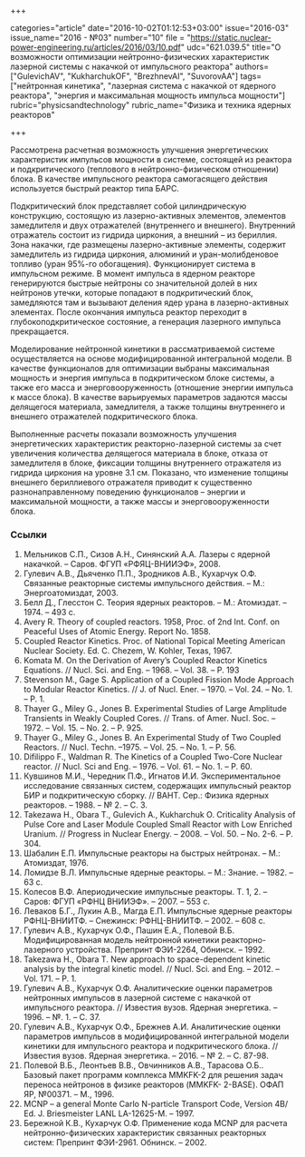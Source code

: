 +++

categories="article"
date="2016-10-02T01:12:53+03:00"
issue="2016-03"
issue_name="2016 - №03"
number="10"
file = "https://static.nuclear-power-engineering.ru/articles/2016/03/10.pdf"
udc="621.039.5"
title="О возможности оптимизации нейтронно-физических характеристик лазерной системы с накачкой от импульсного реактора"
authors=["GulevichAV", "KukharchukOF", "BrezhnevAI", "SuvorovAA"]
tags=["нейтронная кинетика", "лазерная система с накачкой от ядерного реактора", "энергия и максимальная мощность импульса мощности"]
rubric="physicsandtechnology"
rubric_name="Физика и техника ядерных реакторов"

+++

Рассмотрена расчетная возможность улучшения энергетических характеристик импульсов мощности в системе, состоящей из реактора и подкритического (теплового в нейтронно-физическом отношении) блока. 
В качестве импульсного реактора самогасящего действия используется быстрый реактор типа БАРС.

Подкритический блок представляет собой цилиндрическую конструкцию, состоящую из лазерно-активных элементов, элементов замедлителя и двух отражателей (внутреннего и внешнего). 
Внутренний отражатель состоит из гидрида циркония, а внешний – из бериллия. Зона накачки, где размещены лазерно-активные элементы, содержит замедлитель из гидрида циркония, алюминий и уран-молибденовое топливо (уран 95%-го обогащения).
Функционирует система в импульсном режиме. 
В момент импульса в ядерном реакторе генерируются быстрые нейтроны со значительной долей в них нейтронов утечки, которые попадают в подкритический блок, замедляются там и вызывают деления ядер урана в лазерно-активных элементах.
После окончания импульса реактор переходит в глубокоподкритическое состояние, а генерация лазерного импульса прекращается.

Моделирование нейтронной кинетики в рассматриваемой системе осуществляется на основе модифицированной интегральной модели. 
В качестве функционалов для оптимизации выбраны максимальная мощность и энергия импульса в подкритическом блоке системы, а также его масса и энерговооруженность (отношение энергии импульса к массе блока). 
В качестве варьируемых параметров задаются массы делящегося материала, замедлителя, а также толщины внутреннего и внешнего отражателей подкритического блока.

Выполненные расчеты показали возможность улучшения энергетических характеристик реакторно-лазерной системы за счет увеличения количества делящегося материала в блоке, отказа от замедлителя в блоке, фиксации толщины внутреннего отражателя из гидрида циркония на уровне 3.1 см. 
Показано, что изменение толщины внешнего бериллиевого отражателя приводит к существенно разнонаправленному поведению функционалов – энергии и максимальной мощности, а также массы и энерговооруженности блока.

### Ссылки

1. Мельников С.П., Сизов А.Н., Синянский А.А. Лазеры с ядерной накачкой. – Саров. ФГУП «РФЯЦ-ВНИИЭФ», 2008.
2. Гулевич А.В., Дьяченко П.П., Зродников А.В., Кухарчук О.Ф. Связанные реакторные системы импульсного действия. – М.: Энергоатомиздат, 2003.
3. Белл Д., Глесстон С. Теория ядерных реакторов. – М.: Атомиздат. – 1974. – 493 с.
4. Avery R. Theory of coupled reactors. 1958, Proc. of 2nd Int. Conf. on Peaceful Uses of Atomic Energy. Report No. 1858.
5. Coupled Reactor Kinetics. Proc. of National Topical Meeting American Nuclear Society. Ed. C. Chezem, W. Kohler, Texas, 1967.
6. Komata M. On the Derivation of Avery’s Coupled Reactor Kinetics Equations. // Nucl. Sci. and Eng. – 1968. – Vol. 38. – P. 193
7. Stevenson M., Gage S. Application of a Coupled Fission Mode Approach to Modular Reactor Kinetics. // J. of Nucl. Ener. – 1970. – Vol. 24. – No. 1. – P. 1.
8. Thayer G., Miley G., Jones B. Experimental Studies of Large Amplitude Transients in Weakly Coupled Cores. // Trans. of Amer. Nucl. Soc. – 1972. – Vol. 15. – No. 2. – P. 925.
9. Thayer G., Miley G., Jones B. An Experimental Study of Two Coupled Reactors. // Nucl. Techn. –1975. – Vol. 25. – No. 1. – Р. 56.
10. Difilippo F., Waldman R. The Kinetics of a Coupled Two-Core Nuclear reactor. // Nucl. Sci and Eng. – 1976. – Vol. 61. – No. 1. – P. 60.
11. Кувшинов М.И., Чередник П.Ф., Игнатов И.И. Экспериментальное исследование связанных систем, содержащих импульсный реактор БИР и подкритическую сборку. // ВАНТ. Сер.: Физика ядерных реакторов. – 1988. – № 2. – С. 3.
12. Takezawa H., Obara T., Gulevich A., Kukharchuk O. Criticality Analysis of Pulse Core and Laser Module Coupled Small Reactor with Low Enriched Uranium. // Progress in Nuclear Energy. – 2008. – Vol. 50. – No. 2-6. – P. 304.
13. Шабалин Е.П. Импульсные реакторы на быстрых нейтронах. – М.: Атомиздат, 1976.
14. Ломидзе В.Л. Импульсные ядерные реакторы. – М.: Знание. – 1982. – 63 с.
15. Колесов В.Ф. Апериодические импульсные реакторы. T. 1, 2. – Саров: ФГУП «РФНЦ ВНИИЭФ». – 2007. – 553 с.
16. Леваков Б.Г., Лукин А.В., Магда Е.П. Импульсные ядерные реакторы РФНЦ-ВНИИТФ. – Снежинск: РФНЦ-ВНИИТФ. – 2002. – 608 с.
17. Гулевич А.В., Кухарчук О.Ф., Пашин Е.А., Полевой В.Б. Модифицированная модель нейтронной кинетики реакторно-лазерного устройства. Препринт ФЭИ-2264, Обнинск. – 1992.
18. Takezawa H., Obara T. New approach to space-dependent kinetic analysis by the integral kinetic model. // Nucl. Sci. and Eng. – 2012. – Vol. 171. – P. 1.
19. Гулевич А.В., Кухарчук О.Ф. Аналитические оценки параметров нейтронных импульсов в лазерной системе с накачкой от импульсного реактора. // Известия вузов. Ядерная энергетика. – 1996. – №. 1. – С. 37.
20. Гулевич А.В., Кухарчук О.Ф., Брежнев А.И. Аналитические оценки параметров импульсов в модифицированной интегральной модели кинетики для импульсного реактора и подкритического блока. // Известия вузов. Ядерная энергетика. – 2016. – № 2. – С. 87-98.
21. Полевой В.Б., Леонтьев В.В., Овчинников А.В., Тарасова О.Б.. Базовый пакет программ комплекса MMKFK-2 для решения задач переноса нейтронов в физике реакторов (MMKFK- 2-BASE). ОФАП ЯР, №00371. – М., 1996.
22. MCNP – a general Monte Carlo N-particle Transport Code, Version 4B/ Ed. J. Briesmeister LANL LA-12625-M. – 1997.
23. Бережной К.В., Кухарчук О.Ф. Применение кода MCNP для расчета нейтронно-физических характеристик связанных реакторных систем: Препринт ФЭИ-2961. Обнинск. – 2002.